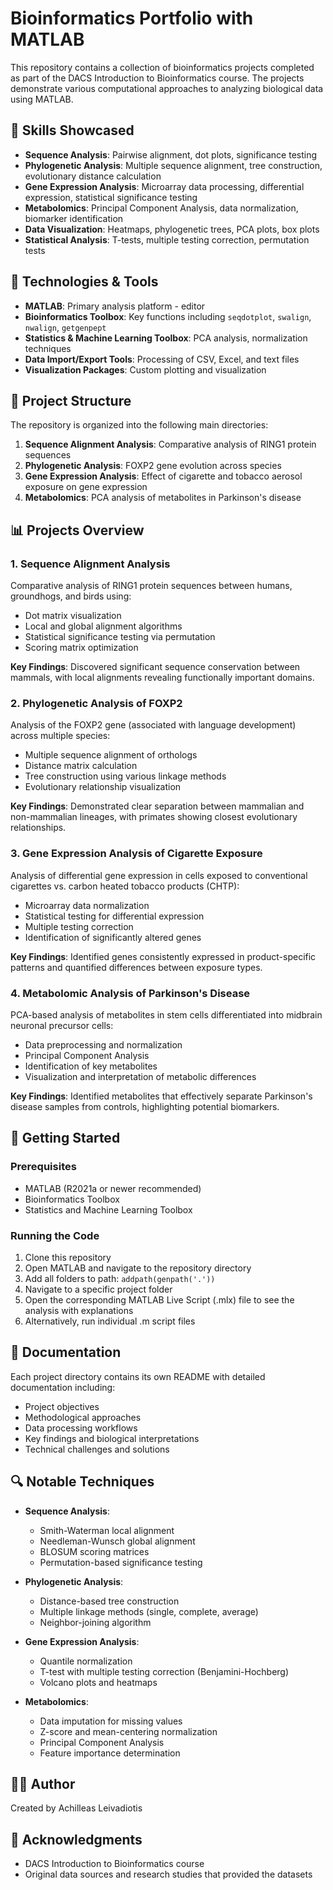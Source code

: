 # Bioinformatics Portfolio with MATLAB

This repository contains a collection of bioinformatics projects completed as part of the DACS Introduction to Bioinformatics course. The projects demonstrate various computational approaches to analyzing biological data using MATLAB.

## 🧬 Skills Showcased

- **Sequence Analysis**: Pairwise alignment, dot plots, significance testing
- **Phylogenetic Analysis**: Multiple sequence alignment, tree construction, evolutionary distance calculation
- **Gene Expression Analysis**: Microarray data processing, differential expression, statistical significance testing
- **Metabolomics**: Principal Component Analysis, data normalization, biomarker identification
- **Data Visualization**: Heatmaps, phylogenetic trees, PCA plots, box plots
- **Statistical Analysis**: T-tests, multiple testing correction, permutation tests

## 🔧 Technologies & Tools

- **MATLAB**: Primary analysis platform - editor
- **Bioinformatics Toolbox**: Key functions including `seqdotplot`, `swalign`, `nwalign`, `getgenpept`
- **Statistics & Machine Learning Toolbox**: PCA analysis, normalization techniques
- **Data Import/Export Tools**: Processing of CSV, Excel, and text files
- **Visualization Packages**: Custom plotting and visualization

## 📂 Project Structure

The repository is organized into the following main directories:

1. **Sequence Alignment Analysis**: Comparative analysis of RING1 protein sequences
2. **Phylogenetic Analysis**: FOXP2 gene evolution across species 
3. **Gene Expression Analysis**: Effect of cigarette and tobacco aerosol exposure on gene expression
4. **Metabolomics**: PCA analysis of metabolites in Parkinson's disease

## 📊 Projects Overview

### 1. Sequence Alignment Analysis

Comparative analysis of RING1 protein sequences between humans, groundhogs, and birds using:

- Dot matrix visualization
- Local and global alignment algorithms
- Statistical significance testing via permutation
- Scoring matrix optimization

**Key Findings**: Discovered significant sequence conservation between mammals, with local alignments revealing functionally important domains.

### 2. Phylogenetic Analysis of FOXP2

Analysis of the FOXP2 gene (associated with language development) across multiple species:

- Multiple sequence alignment of orthologs
- Distance matrix calculation
- Tree construction using various linkage methods
- Evolutionary relationship visualization

**Key Findings**: Demonstrated clear separation between mammalian and non-mammalian lineages, with primates showing closest evolutionary relationships.

### 3. Gene Expression Analysis of Cigarette Exposure

Analysis of differential gene expression in cells exposed to conventional cigarettes vs. carbon heated tobacco products (CHTP):

- Microarray data normalization
- Statistical testing for differential expression
- Multiple testing correction
- Identification of significantly altered genes

**Key Findings**: Identified genes consistently expressed in product-specific patterns and quantified differences between exposure types.

### 4. Metabolomic Analysis of Parkinson's Disease

PCA-based analysis of metabolites in stem cells differentiated into midbrain neuronal precursor cells:

- Data preprocessing and normalization
- Principal Component Analysis
- Identification of key metabolites
- Visualization and interpretation of metabolic differences

**Key Findings**: Identified metabolites that effectively separate Parkinson's disease samples from controls, highlighting potential biomarkers.

## 🚀 Getting Started

### Prerequisites

- MATLAB (R2021a or newer recommended)
- Bioinformatics Toolbox
- Statistics and Machine Learning Toolbox

### Running the Code

1. Clone this repository
2. Open MATLAB and navigate to the repository directory
3. Add all folders to path: `addpath(genpath('.'))`
4. Navigate to a specific project folder
5. Open the corresponding MATLAB Live Script (.mlx) file to see the analysis with explanations
6. Alternatively, run individual .m script files

## 📖 Documentation

Each project directory contains its own README with detailed documentation including:

- Project objectives
- Methodological approaches
- Data processing workflows
- Key findings and biological interpretations
- Technical challenges and solutions

## 🔍 Notable Techniques

- **Sequence Analysis**: 
  - Smith-Waterman local alignment
  - Needleman-Wunsch global alignment
  - BLOSUM scoring matrices
  - Permutation-based significance testing

- **Phylogenetic Analysis**:
  - Distance-based tree construction
  - Multiple linkage methods (single, complete, average)
  - Neighbor-joining algorithm

- **Gene Expression Analysis**:
  - Quantile normalization
  - T-test with multiple testing correction (Benjamini-Hochberg)
  - Volcano plots and heatmaps

- **Metabolomics**:
  - Data imputation for missing values
  - Z-score and mean-centering normalization
  - Principal Component Analysis
  - Feature importance determination

## 👨‍💻 Author

Created by Achilleas Leivadiotis

## 🙏 Acknowledgments

- DACS Introduction to Bioinformatics course
- Original data sources and research studies that provided the datasets
